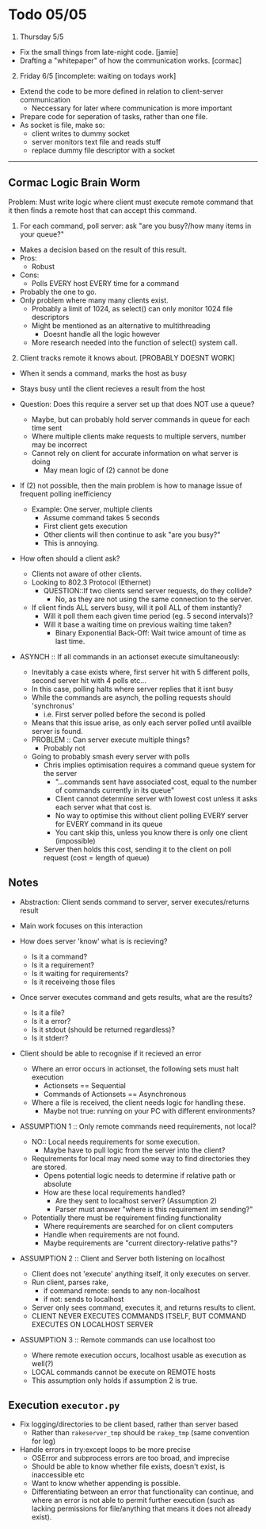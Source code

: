 # Todo 05/05

1. Thursday 5/5
  - Fix the small things from late-night code. [jamie]
  - Drafting a "whitepaper" of how the communication works. [cormac]

2. Friday 6/5   [incomplete: waiting on todays work]
  - Extend the code to be more defined in relation to client-server communication
    - Neccessary for later where communication is more important
  - Prepare code for seperation of tasks, rather than one file.
  - As socket is file, make so:
    - client writes to dummy socket
    - server monitors text file and reads stuff
    - replace dummy file descriptor with a socket 

---

## Cormac Logic Brain Worm

Problem: Must write logic where client must execute remote command that it then finds a remote host that can accept this command.

1. For each command, poll server: ask "are you busy?/how many items in your queue?"
  - Makes a decision based on the result of this result.
  - Pros:
    - Robust
  - Cons:
    - Polls EVERY host EVERY time for a command
  - Probably the one to go.
  - Only problem where many many clients exist.
    - Probably a limit of 1024, as select() can only monitor 1024 file descriptors
    - Might be mentioned as an alternative to multithreading
      - Doesnt handle all the logic however
    - More research needed into the function of select() system call.
  
2. Client tracks remote it knows about. [PROBABLY DOESNT WORK]
  - When it sends a command, marks the host as busy
  - Stays busy until the client recieves a result from the host
  - Question: Does this require a server set up that does NOT use a queue?
    - Maybe, but can probably hold server commands in queue for each time sent
    - Where multiple clients make requests to multiple servers, number may be incorrect
    - Cannot rely on client for accurate information on what server is doing
      - May mean logic of (2) cannot be done

- If (2) not possible, then the main problem is how to manage issue of frequent polling inefficiency
  - Example: One server, multiple clients
    - Assume command takes 5 seconds
    - First client gets execution
    - Other clients will then continue to ask "are you busy?" 
    - This is annoying.
  
- How often should a client ask?
  - Clients not aware of other clients.
  - Looking to 802.3 Protocol (Ethernet)
    - QUESTION::If two clients send server requests, do they collide?
      - No, as they are not using the same connection to the server.
  - If client finds ALL servers busy, will it poll ALL of them instantly?
    - Will it poll them each given time period (eg. 5 second intervals)?
    - Will it base a waiting time on previous waiting time taken?
      - Binary Exponential Back-Off: Wait twice amount of time as last time.

- ASYNCH :: If all commands in an actionset execute simultaneously: 
  - Inevitably a case exists where, first server hit with 5 different polls, second server hit with 4 polls etc...
  - In this case, polling halts where server replies that it isnt busy
  - While the commands are asynch, the polling requests should 'synchronus'
    - i.e. First server polled before the second is polled
  - Means that this issue arise, as only each server polled until availble server is found.
  - PROBLEM :: Can server execute multiple things?
    - Probably not
  - Going to probably smash every server with polls
    - Chris implies optimisation requires a command queue system for the server
      - "...commands sent have associated cost, equal to the number of commands currently in its queue"
      - Client cannot determine server with lowest cost unless it asks each server what that cost is.
      - No way to optimise this without client polling EVERY server for EVERY command in its queue
      - You cant skip this, unless you know there is only one client (impossible)
    - Server then holds this cost, sending it to the client on poll request (cost = length of queue)
  
  

## Notes

- Abstraction: Client sends command to server, server executes/returns result
- Main work focuses on this interaction
- How does server 'know' what is is recieving?
  - Is it a command?
  - Is it a requirement?
  - Is it waiting for requirements?
  - Is it receiveing those files
  
- Once server executes command and gets results, what are the results?
  - Is it a file?
  - Is it a error? 
  - Is it stdout (should be returned regardless)?
  - Is it stderr?
  
- Client should be able to recognise if it recieved an error
  - Where an error occurs in actionset, the following sets must halt execution
    - Actionsets              ==    Sequential
    - Commands of Actionsets  ==    Asynchronous
  - Where a file is received, the client needs logic for handling these.
    - Maybe not true: running on your PC with different environments?

- ASSUMPTION 1 :: Only remote commands need requirements, not local? 
  - NO:: Local needs requirements for some execution.
    - Maybe have to pull logic from the server into the client?
  - Requirements for local may need some way to find directories they are stored.
    - Opens potential logic needs to determine if relative path or absolute
    - How are these local requirements handled? 
      - Are they sent to localhost server? (Assumption 2)
      - Parser must answer "where is this requirement im sending?"
  - Potentially there must be requirement finding functionality
    - Where requirements are searched for on client computers
    - Handle when requirements are not found.
    - Maybe requirements are "current directory-relative paths"?

- ASSUMPTION 2 :: Client and Server both listening on localhost
  - Client does not 'execute' anything itself, it only executes on server.
  - Run client, parses rake, 
    - if command remote: sends to any non-localhost
    - if not: sends to localhost
  - Server only sees command, executes it, and returns results to client.
  - CLIENT NEVER EXECUTES COMMANDS ITSELF, BUT COMMAND EXECUTES ON LOCALHOST SERVER

- ASSUMPTION 3 :: Remote commands can use localhost too
  - Where remote execution occurs, localhost usable as execution as well(?)
  - LOCAL commands cannot be execute on REMOTE hosts
  - This assumption only holds if assumption 2 is true.

## Execution `executor.py`
- Fix logging/directories to be client based, rather than server based
  - Rather than `rakeserver_tmp` should be `rakep_tmp` (same convention for log)
- Handle errors in try:except loops to be more precise
  - OSError and subprocess errors are too broad, and imprecise
  - Should be able to know whether file exists, doesn't exist, is inaccessible etc
  - Want to know whether appending is possible.
  - Differentiating between an error that functionality can continue, and where an error is not able to permit further execution (such as lacking permissions for file/anything that means it does not already exist).

